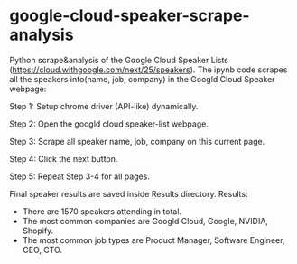 # google-cloud-speaker-scrape-analysis
Python scrape&amp;analysis of the Google Cloud Speaker Lists (https://cloud.withgoogle.com/next/25/speakers).
The ipynb code scrapes all the speakers info(name, job, company) in the Googld Cloud Speaker webpage:

Step 1: Setup chrome driver (API-like) dynamically.

Step 2: Open the googld cloud speaker-list webpage.

Step 3: Scrape all speaker name, job, company on this current page.

Step 4: Click the next button.

Step 5: Repeat Step 3-4 for all pages. 

Final speaker results are saved inside Results directory. 
Results: 
- There are 1570 speakers attending in total. 
- The most common companies are Googld Cloud, Google, NVIDIA, Shopify. 
- The most common job types are Product Manager, Software Engineer, CEO, CTO. 

